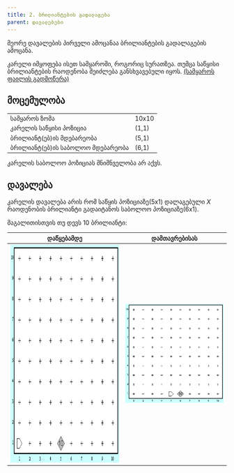 ```yaml
---
title: 2. ბრილიანტების გადალაგება
parent: დავალებები
---
```


მეორე დავალების პირველი ამოცანაა ბრილიანტების გადალაგების ამოცანა. 

კარელი იმყოფება ისეთ სამყაროში, როგორიც სურათზეა. თუმცა საწყისი ბრილიანტების რაოდენობა შეიძლება განსხვავებული იყოს. [(სამყაროს ფაილის გადმოწერა)](https://freeuni-digital-technologies.github.io/content/homework/worlds/hw2move.w)


## მოცემულობა

| | | 
|---|---|
| სამყაროს ზომა | 10x10 |
| კარელის საწყისი პოზიცია | (1,1) |
| ბრილიანტ(ებ)ის მდებარეობა | (5,1) |
| ბრილიანტ(ებ)ის საბოლოო მდებარეობა | (6,1) |

კარელის საბოლოო პოზიციას მნიშნველობა არ აქვს.

## დავალება
კარელის დავალება არის რომ საწყის პოზიციაზე(5x1) დალაგებული _X_ რაოდენობის ბრილიანტი გადაიტანოს საბოლოო პოზიციაზე(6x1).

მაგალითისთვის თუ დევს 10 ბრილიანტი:

|დაწყებამდე|დამთავრებისას|
|---|---|
|<img src="./img/2_karel_movestart.png" height="500px">|![](./img/2_karel_moveend.png)|
